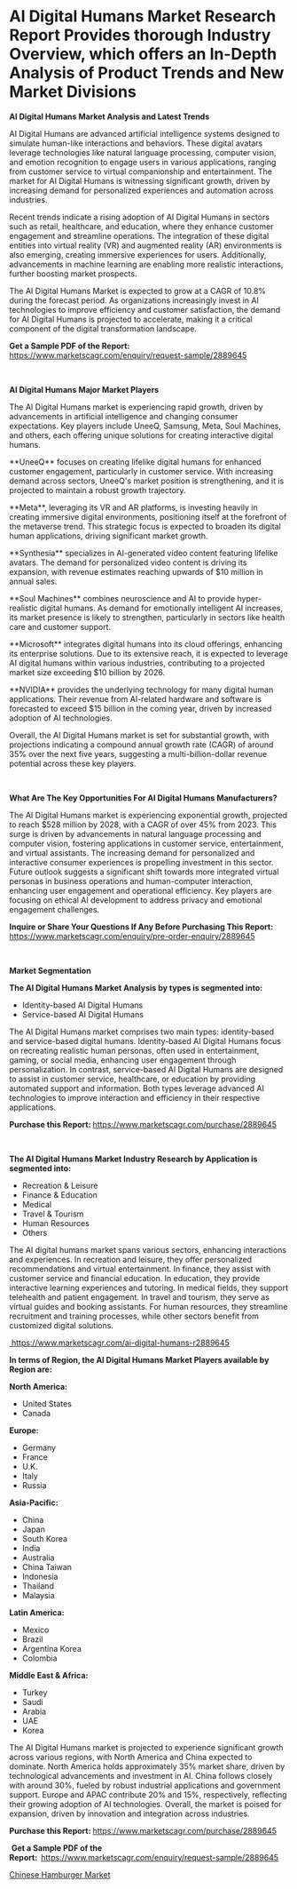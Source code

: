 <p><h1>AI Digital Humans Market Research Report Provides thorough Industry Overview, which offers an In-Depth Analysis of Product Trends and New Market Divisions</h1></p><p><strong>AI Digital Humans Market Analysis and Latest Trends</strong></p>
<p><p>AI Digital Humans are advanced artificial intelligence systems designed to simulate human-like interactions and behaviors. These digital avatars leverage technologies like natural language processing, computer vision, and emotion recognition to engage users in various applications, ranging from customer service to virtual companionship and entertainment. The market for AI Digital Humans is witnessing significant growth, driven by increasing demand for personalized experiences and automation across industries.</p><p>Recent trends indicate a rising adoption of AI Digital Humans in sectors such as retail, healthcare, and education, where they enhance customer engagement and streamline operations. The integration of these digital entities into virtual reality (VR) and augmented reality (AR) environments is also emerging, creating immersive experiences for users. Additionally, advancements in machine learning are enabling more realistic interactions, further boosting market prospects.</p><p>The AI Digital Humans Market is expected to grow at a CAGR of 10.8% during the forecast period. As organizations increasingly invest in AI technologies to improve efficiency and customer satisfaction, the demand for AI Digital Humans is projected to accelerate, making it a critical component of the digital transformation landscape.</p></p>
<p><strong>Get a Sample PDF of the Report:&nbsp;</strong> <a href="https://www.marketscagr.com/enquiry/request-sample/2889645?utm_campaign=2565&utm_medium=2&utm_source=Github&utm_content=ia&utm_term=14032025&utm_id=ai-digital-humans">https://www.marketscagr.com/enquiry/request-sample/2889645</a></p>
<p>&nbsp;</p>
<p><strong>AI Digital Humans Major Market Players</strong></p>
<p><p>The AI Digital Humans market is experiencing rapid growth, driven by advancements in artificial intelligence and changing consumer expectations. Key players include UneeQ, Samsung, Meta, Soul Machines, and others, each offering unique solutions for creating interactive digital humans.</p><p>**UneeQ** focuses on creating lifelike digital humans for enhanced customer engagement, particularly in customer service. With increasing demand across sectors, UneeQ's market position is strengthening, and it is projected to maintain a robust growth trajectory.</p><p>**Meta**, leveraging its VR and AR platforms, is investing heavily in creating immersive digital environments, positioning itself at the forefront of the metaverse trend. This strategic focus is expected to broaden its digital human applications, driving significant market growth.</p><p>**Synthesia** specializes in AI-generated video content featuring lifelike avatars. The demand for personalized video content is driving its expansion, with revenue estimates reaching upwards of $10 million in annual sales.</p><p>**Soul Machines** combines neuroscience and AI to provide hyper-realistic digital humans. As demand for emotionally intelligent AI increases, its market presence is likely to strengthen, particularly in sectors like health care and customer support.</p><p>**Microsoft** integrates digital humans into its cloud offerings, enhancing its enterprise solutions. Due to its extensive reach, it is expected to leverage AI digital humans within various industries, contributing to a projected market size exceeding $10 billion by 2026.</p><p>**NVIDIA** provides the underlying technology for many digital human applications. Their revenue from AI-related hardware and software is forecasted to exceed $15 billion in the coming year, driven by increased adoption of AI technologies.</p><p>Overall, the AI Digital Humans market is set for substantial growth, with projections indicating a compound annual growth rate (CAGR) of around 35% over the next five years, suggesting a multi-billion-dollar revenue potential across these key players.</p></p>
<p>&nbsp;</p>
<p><strong>What Are The Key Opportunities For AI Digital Humans Manufacturers?</strong></p>
<p><p>The AI Digital Humans market is experiencing exponential growth, projected to reach $528 million by 2028, with a CAGR of over 45% from 2023. This surge is driven by advancements in natural language processing and computer vision, fostering applications in customer service, entertainment, and virtual assistants. The increasing demand for personalized and interactive consumer experiences is propelling investment in this sector. Future outlook suggests a significant shift towards more integrated virtual personas in business operations and human-computer interaction, enhancing user engagement and operational efficiency. Key players are focusing on ethical AI development to address privacy and emotional engagement challenges.</p></p>
<p><strong>Inquire or Share Your Questions If Any Before Purchasing This Report:</strong> <a href="https://www.marketscagr.com/enquiry/pre-order-enquiry/2889645?utm_campaign=2565&utm_medium=2&utm_source=Github&utm_content=ia&utm_term=14032025&utm_id=ai-digital-humans">https://www.marketscagr.com/enquiry/pre-order-enquiry/2889645</a></p>
<p>&nbsp;</p>
<p><strong>Market Segmentation</strong></p>
<p><strong>The AI Digital Humans Market Analysis by types is segmented into:</strong></p>
<p><ul><li>Identity-based AI Digital Humans</li><li>Service-based AI Digital Humans</li></ul></p>
<p><p>The AI Digital Humans market comprises two main types: identity-based and service-based digital humans. Identity-based AI Digital Humans focus on recreating realistic human personas, often used in entertainment, gaming, or social media, enhancing user engagement through personalization. In contrast, service-based AI Digital Humans are designed to assist in customer service, healthcare, or education by providing automated support and information. Both types leverage advanced AI technologies to improve interaction and efficiency in their respective applications.</p></p>
<p><strong>Purchase this Report:&nbsp;</strong><a href="https://www.marketscagr.com/purchase/2889645?utm_campaign=2565&utm_medium=2&utm_source=Github&utm_content=ia&utm_term=14032025&utm_id=ai-digital-humans">https://www.marketscagr.com/purchase/2889645</a></p>
<p>&nbsp;</p>
<p><strong>The AI Digital Humans Market Industry Research by Application is segmented into:</strong></p>
<p><ul><li>Recreation & Leisure</li><li>Finance & Education</li><li>Medical</li><li>Travel & Tourism</li><li>Human Resources</li><li>Others</li></ul></p>
<p><p>The AI digital humans market spans various sectors, enhancing interactions and experiences. In recreation and leisure, they offer personalized recommendations and virtual entertainment. In finance, they assist with customer service and financial education. In education, they provide interactive learning experiences and tutoring. In medical fields, they support telehealth and patient engagement. In travel and tourism, they serve as virtual guides and booking assistants. For human resources, they streamline recruitment and training processes, while other sectors benefit from customized digital solutions.</p></p>
<p><a href="https://www.marketscagr.com/ai-digital-humans-r2889645?utm_campaign=2565&utm_medium=2&utm_source=Github&utm_content=ia&utm_term=14032025&utm_id=ai-digital-humans">&nbsp;https://www.marketscagr.com/ai-digital-humans-r2889645</a></p>
<p><strong>In terms of Region, the AI Digital Humans Market Players available by Region are:</strong></p>
<p>
    <p> <strong> North America: </strong>
        <ul>
            <li>United States</li>
            <li>Canada</li>
        </ul>
        </p> 
    <p> <strong> Europe: </strong>
        <ul>
            <li>Germany</li>
            <li>France</li>
            <li>U.K.</li>
            <li>Italy</li>
            <li>Russia</li>
        </ul>
        </p> 
    <p> <strong> Asia-Pacific: </strong>
        <ul>
            <li>China</li>
            <li>Japan</li>
            <li>South Korea</li>
            <li>India</li>
            <li>Australia</li>
            <li>China Taiwan</li>
            <li>Indonesia</li>
            <li>Thailand</li>
            <li>Malaysia</li>
        </ul>
        </p> 
    <p> <strong> Latin America: </strong>
        <ul>
            <li>Mexico</li>
            <li>Brazil</li>
            <li>Argentina Korea</li>
            <li>Colombia</li>
        </ul>
        </p> 
    <p> <strong> Middle East & Africa: </strong>
        <ul>
            <li>Turkey</li>
            <li>Saudi</li>
            <li>Arabia</li>
            <li>UAE</li>
            <li>Korea</li>
        </ul>
    </p>
    </p>
<p><p>The AI Digital Humans market is projected to experience significant growth across various regions, with North America and China expected to dominate. North America holds approximately 35% market share, driven by technological advancements and investment in AI. China follows closely with around 30%, fueled by robust industrial applications and government support. Europe and APAC contribute 20% and 15%, respectively, reflecting their growing adoption of AI technologies. Overall, the market is poised for expansion, driven by innovation and integration across industries.</p></p>
<p><strong>Purchase this Report: </strong><a href="https://www.marketscagr.com/purchase/2889645?utm_campaign=2565&utm_medium=2&utm_source=Github&utm_content=ia&utm_term=14032025&utm_id=ai-digital-humans">https://www.marketscagr.com/purchase/2889645</a></p>
<p>&nbsp;<strong>Get a Sample PDF of the Report:&nbsp;&nbsp;</strong><a href="https://www.marketscagr.com/enquiry/request-sample/2889645?utm_campaign=2565&utm_medium=2&utm_source=Github&utm_content=ia&utm_term=14032025&utm_id=ai-digital-humans">https://www.marketscagr.com/enquiry/request-sample/2889645</a></p>
<p><strong></strong></p>
<p><p><a href="https://github.com/shirleenfraker87/Market-Research-Report-List-1/blob/main/chinese-hamburger-market.md?utm_campaign=2565&utm_medium=2&utm_source=Github&utm_content=ia&utm_term=14032025&utm_id=ai-digital-humans">Chinese Hamburger Market</a></p></p>